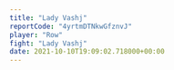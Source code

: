 ```yaml
---
title: "Lady Vashj"
reportCode: "4yrtmDTNkwGfznvJ"
player: "Row"
fight: "Lady Vashj"
date: 2021-10-10T19:09:02.718000+00:00
---
```

